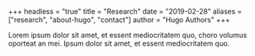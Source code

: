+++
headless = "true"
title = "Research"
date = "2019-02-28"
aliases = ["research", "about-hugo", "contact"]
author = "Hugo Authors"
+++

Lorem ipsum dolor sit amet, et essent mediocritatem quo, choro volumus oporteat an mei. Ipsum dolor sit amet, et essent mediocritatem quo.